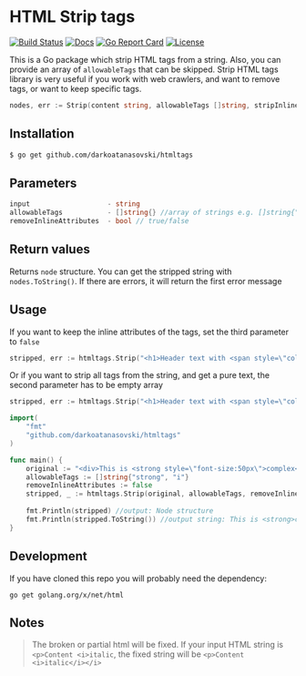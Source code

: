 HTML Strip tags
=====================

[![Build Status][build-status-svg]][build-status-link]
[![Docs][docs-godoc-svg]][docs-godoc-link]
[![Go Report Card][goreport-svg]][goreport-link]
[![License][license-svg]][license-link]

This is a Go package which strip HTML tags from a string. Also, you can provide an array of `allowableTags` that can be
skipped.
Strip HTML tags library is very useful if you work with web crawlers, and want to remove tags,
or want to keep specific tags.
```go
nodes, err := Strip(content string, allowableTags []string, stripInlineAttributes bool) (Nodes, error)
```

## Installation
```bash
$ go get github.com/darkoatanasovski/htmltags
``` 

## Parameters

```go
input                   - string
allowableTags           - []string{} //array of strings e.g. []string{"p", "span"}
removeInlineAttributes  - bool // true/false
```


## Return values

Returns `node` structure. You can get the stripped string with `nodes.ToString()`. If there are errors, it will return
the first error message

## Usage

If you want to keep the inline attributes of the tags, set the third parameter to `false`
```go
stripped, err := htmltags.Strip("<h1>Header text with <span style=\"color:red\">color</span></h1>", []string{"span"}, false)
```

Or if you want to strip all tags from the string, and get a pure text, the second parameter has to be
empty array

```go
stripped, err := htmltags.Strip("<h1>Header text with <span style=\"color:red\">color</span></h1>", []string{}, false)
```

```go
import(
    "fmt"
    "github.com/darkoatanasovski/htmltags"
)

func main() {
    original := "<div>This is <strong style=\"font-size:50px\">complex</strong> text with <span>children <i>nodes</i></span></div>"
    allowableTags := []string{"strong", "i"}
    removeInlineAttributes := false
    stripped, _ := htmltags.Strip(original, allowableTags, removeInlineAttributes)
    
    fmt.Println(stripped) //output: Node structure
    fmt.Println(stripped.ToString()) //output string: This is <strong>complex</strong> text with children <i>nodes</i>
}
```

## Development
If you have cloned this repo you will probably need the dependency:

`go get golang.org/x/net/html`

## Notes
> The broken or partial html will be fixed. If your input HTML string is `<p>Content <i>italic`, 
> the fixed string will be `<p>Content <i>italic</i></i>` 


[build-status-svg]: https://api.travis-ci.org/darkoatanasovski/htmltags.svg?branch=master
[build-status-link]: https://travis-ci.org/darkoatanasovski/htmltags
[docs-godoc-svg]: https://img.shields.io/badge/docs-godoc-blue.svg
[docs-godoc-link]: https://godoc.org/github.com/darkoatanasovski/htmltags
[goreport-svg]: https://goreportcard.com/badge/github.com/darkoatanasovski/htmltags
[goreport-link]: https://goreportcard.com/report/github.com/darkoatanasovski/htmltags
[license-svg]: https://img.shields.io/badge/license-BSD--style+patent--grant-blue.svg
[license-link]: https://github.com/darkoatanasovski/htmltags/blob/master/LICENSE